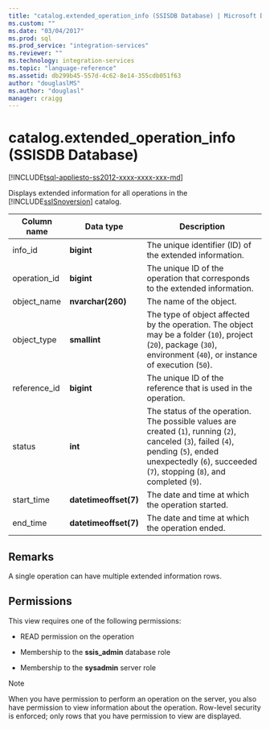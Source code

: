```yaml
---
title: "catalog.extended_operation_info (SSISDB Database) | Microsoft Docs"
ms.custom: ""
ms.date: "03/04/2017"
ms.prod: sql
ms.prod_service: "integration-services"
ms.reviewer: ""
ms.technology: integration-services
ms.topic: "language-reference"
ms.assetid: db299b45-557d-4c62-8e14-355cdb051f63
author: "douglaslMS"
ms.author: "douglasl"
manager: craigg
---
```

# catalog.extended_operation_info (SSISDB Database)
[!INCLUDE[tsql-appliesto-ss2012-xxxx-xxxx-xxx-md](../../includes/tsql-appliesto-ss2012-xxxx-xxxx-xxx-md.md)]

  Displays extended information for all operations in the [!INCLUDE[ssISnoversion](../../includes/ssisnoversion-md.md)] catalog.  
  
|Column name|Data type|Description|  
|-----------------|---------------|-----------------|  
|info_id|**bigint**|The unique identifier (ID) of the extended information.|  
|operation_id|**bigint**|The unique ID of the operation that corresponds to the extended information.|  
|object_name|**nvarchar(260)**|The name of the object.|  
|object_type|**smallint**|The type of object affected by the operation. The object may be a folder (`10`), project (`20`), package (`30`), environment (`40`), or instance of execution (`50`).|  
|reference_id|**bigint**|The unique ID of the reference that is used in the operation.|  
|status|**int**|The status of the operation. The possible values are created (`1`), running (`2`), canceled (`3`), failed (`4`), pending (`5`), ended unexpectedly (`6`), succeeded (`7`), stopping (`8`), and completed (`9`).|  
|start_time|**datetimeoffset(7)**|The date and time at which the operation started.|  
|end_time|**datetimeoffset(7)**|The date and time at which the operation ended.|  
  
## Remarks  
 A single operation can have multiple extended information rows.  
  
## Permissions  
 This view requires one of the following permissions:  
  
-   READ permission on the operation  
  
-   Membership to the **ssis_admin** database role  
  
-   Membership to the **sysadmin** server role  
  
> [!NOTE]  
>  When you have permission to perform an operation on the server, you also have permission to view information about the operation. Row-level security is enforced; only rows that you have permission to view are displayed.  
  
  
